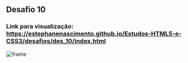 ## Desafio 10 
### Link para visualização: https://estephanenascimento.github.io/Estudos-HTML5-e-CSS3/desafios/des_10/index.html
![frame](https://user-images.githubusercontent.com/52283702/171874986-c3c58664-0e21-4c7e-a657-97c396cd708f.png)
